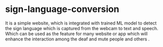 # sign-language-conversion
It is a simple website, which is integrated with trained ML model to detect the sign language which is captured from the webcam to text and speech. Which can be used as the feature for many website or app which will enhance the interaction among the deaf and mute people and others . 
